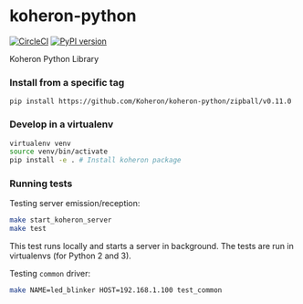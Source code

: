 # koheron-python

[![CircleCI](https://circleci.com/gh/Koheron/koheron-python.svg?style=shield)](https://circleci.com/gh/Koheron/koheron-python)
[![PyPI version](https://badge.fury.io/py/koheron.svg)](https://badge.fury.io/py/koheron)

Koheron Python Library

### Install from a specific tag

```
pip install https://github.com/Koheron/koheron-python/zipball/v0.11.0
```
### Develop in a virtualenv

```bash
virtualenv venv
source venv/bin/activate
pip install -e . # Install koheron package
```


### Running tests

Testing server emission/reception:
```sh
make start_koheron_server
make test
```
This test runs locally and starts a server in background. 
The tests are run in virtualenvs (for Python 2 and 3).

Testing `common` driver:
```sh
make NAME=led_blinker HOST=192.168.1.100 test_common
```
